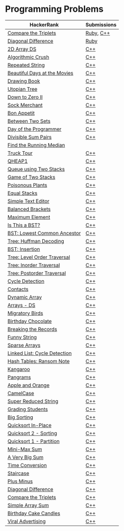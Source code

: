 # Programming Problems

| HackerRank | Submissions  |
| ---------- | -------------|
|[Compare the Triplets](https://www.hackerrank.com/challenges/compare-the-triplets)|[Ruby](https://github.com/jmmal/programming_practice/blob/master/HackerRank/CompareTheTriplets.rb), [C++](https://github.com/jmmal/programming_practice/blob/master/HackerRank/CompareTheTriplets.cpp)|
|[Diagonal Difference](https://www.hackerrank.com/challenges/diagonal-difference)|[Ruby](https://github.com/jmmal/programming_practice/blob/master/HackerRank/DiagonalDifference.rb)|
| [2D Array DS](https://www.hackerrank.com/challenges/2d-array?h_r=internal-search)  | [C++](https://github.com/jmmal/programming_practice/blob/master/HackerRank/2DArrayDS.cpp) |
|[Algorithmic Crush](https://www.hackerrank.com/challenges/crush?h_r=internal-search)|[C++](https://github.com/jmmal/programming_practice/blob/master/HackerRank/AlgorithmicCrush.cpp)|
|[Repeated String](https://www.hackerrank.com/challenges/repeated-string)|[C++](https://github.com/jmmal/programming_practice/blob/master/HackerRank/RepeatedString.cpp)|
|[Beautiful Days at the Movies](https://www.hackerrank.com/challenges/beautiful-days-at-the-movies)|[C++](https://github.com/jmmal/programming_practice/blob/master/HackerRank/BeautifulDayAtTheMovies.cpp)|
|[Drawing Book](https://www.hackerrank.com/challenges/drawing-book)|[C++](https://github.com/jmmal/programming_practice/blob/master/HackerRank/DrawingBook.cpp)|
|[Utopian Tree](https://www.hackerrank.com/challenges/utopian-tree)|[C++](https://github.com/jmmal/programming_practice/blob/master/HackerRank/UtopianTree.cpp)|
|[Down to Zero II](https://www.hackerrank.com/challenges/down-to-zero-ii)|[C++](https://github.com/jmmal/programming_practice/blob/master/HackerRank/DownToZeroII.cpp)|
|[Sock Merchant](https://www.hackerrank.com/challenges/sock-merchant)|[C++](https://github.com/jmmal/programming_practice/blob/master/HackerRank/SockMerchant.cpp)|
|[Bon Appetit](https://www.hackerrank.com/challenges/bon-appetit)|[C++](https://github.com/jmmal/programming_practice/blob/master/HackerRank/BonAppetit.cpp)|
|[Between Two Sets](https://www.hackerrank.com/challenges/between-two-sets)|[C++](https://github.com/jmmal/programming_practice/blob/master/HackerRank/BetweenTwoSets.cpp)|
|[Day of the Programmer](https://www.hackerrank.com/challenges/day-of-the-programmer)|[C++](https://github.com/jmmal/programming_practice/blob/master/HackerRank/DayOfTheProgrammer.cpp)|
|[Divisible Sum Pairs](https://www.hackerrank.com/challenges/divisible-sum-pairs)|[C++](https://github.com/jmmal/programming_practice/blob/master/HackerRank/DivisibleSumPairs.cpp)|
|[Find the Running Median](https://www.hackerrank.com/challenges/find-the-running-median)||
|[Truck Tour](https://www.hackerrank.com/challenges/truck-tour)|[C++](https://github.com/jmmal/programming_practice/blob/master/HackerRank/TruckTour.cpp)|
|[QHEAP1](https://www.hackerrank.com/challenges/qheap1)|[C++](https://github.com/jmmal/programming_practice/blob/master/HackerRank/QHEAP1.cpp)|
|[Queue using Two Stacks](https://www.hackerrank.com/challenges/queue-using-two-stacks)|[C++](https://github.com/jmmal/programming_practice/blob/master/HackerRank/QueueUsingTwoStacks.cpp)|
|[Game of Two Stacks](https://www.hackerrank.com/challenges/game-of-two-stacks)|[C++](https://github.com/jmmal/programming_practice/blob/master/HackerRank/GameOfTwoStacks.cpp)|
|[Poisonous Plants](https://www.hackerrank.com/challenges/poisonous-plants)|[C++](https://github.com/jmmal/programming_practice/blob/master/HackerRank/PoisonousPlants.cpp)|
|[Equal Stacks](https://www.hackerrank.com/challenges/equal-stacks)|[C++](https://github.com/jmmal/programming_practice/blob/master/HackerRank/EqualStacks.cpp)|
|[Simple Text Editor](https://www.hackerrank.com/challenges/simple-text-editor)|[C++](https://github.com/jmmal/programming_practice/blob/master/HackerRank/SimpleTextEditor.cpp)|
|[Balanced Brackets](https://www.hackerrank.com/challenges/balanced-brackets)|[C++](https://github.com/jmmal/programming_practice/blob/master/HackerRank/BalancedBrackets.cpp)|
|[Maximum Element](https://www.hackerrank.com/challenges/maximum-element)|[C++](https://github.com/jmmal/programming_practice/blob/master/HackerRank/MaximumElement.cpp)|
|[Is This a BST?](https://www.hackerrank.com/challenges/is-binary-search-tree)|[C++](https://github.com/jmmal/programming_practice/blob/master/HackerRank/isBST%3F.cpp)|
|[BST: Lowest Common Ancestor](https://www.hackerrank.com/challenges/binary-search-tree-lowest-common-ancestor)|[C++](https://github.com/jmmal/programming_practice/blob/master/HackerRank/BSTLowestCommonAncestor.cpp)|
|[Tree: Huffman Decoding](https://www.hackerrank.com/challenges/tree-huffman-decoding)|[C++](https://github.com/jmmal/programming_practice/blob/master/HackerRank/TreeHuffmanDecoding.cpp)|
|[BST: Insertion](https://www.hackerrank.com/challenges/binary-search-tree-insertion)|[C++](https://github.com/jmmal/programming_practice/blob/master/HackerRank/BSTInsertion.cpp)|
|[Tree: Level Order Traversal](https://www.hackerrank.com/challenges/tree-level-order-traversal)|[C++](https://github.com/jmmal/programming_practice/blob/master/HackerRank/TreeLevelOrderTraversal.cpp)|
|[Tree: Inorder Traversal](https://www.hackerrank.com/challenges/tree-inorder-traversal)|[C++](https://github.com/jmmal/programming_practice/blob/master/HackerRank/TreeInorderTraversal.cpp)|
|[Tree: Postorder Traversal](https://www.hackerrank.com/challenges/tree-postorder-traversal)|[C++](https://github.com/jmmal/programming_practice/blob/master/HackerRank/TreePostorderTraversal.cpp)|
|[Cycle Detection](https://www.hackerrank.com/challenges/detect-whether-a-linked-list-contains-a-cycle)|[C++](https://github.com/jmmal/programming_practice/blob/master/HackerRank/LinkedListCycleDetection.cpp)|
|[Contacts](https://www.hackerrank.com/challenges/contacts)|[C++](https://github.com/jmmal/programming_practice/blob/master/HackerRank/Contacts.cpp)|
|[Dynamic Array](https://www.hackerrank.com/challenges/dynamic-array)|[C++](https://github.com/jmmal/programming_practice/blob/master/HackerRank/DynamicArray.cpp)|
|[Arrays - DS](https://www.hackerrank.com/challenges/arrays-ds)|[C++](https://github.com/jmmal/programming_practice/blob/master/HackerRank/2DArrayDS.cpp)|
|[Migratory Birds](https://www.hackerrank.com/challenges/migratory-birds)|[C++](https://github.com/jmmal/programming_practice/blob/master/HackerRank/MigratoryBirds.cpp)|
|[Birthday Chocolate](https://www.hackerrank.com/challenges/delete-a-node-from-a-linked-list)|[C++](https://github.com/jmmal/programming_practice/blob/master/HackerRank/BirthdayChocolate.cpp)|
|[Breaking the Records](https://www.hackerrank.com/challenges/breaking-best-and-worst-records)|[C++](https://github.com/jmmal/programming_practice/blob/master/HackerRank/BreakingTheRecords.cpp)|
|[Funny String](https://www.hackerrank.com/challenges/funny-string)|[C++](https://github.com/jmmal/programming_practice/blob/master/HackerRank/FunnyString.cpp)|
|[Sparse Arrays](https://www.hackerrank.com/challenges/sparse-arrays)|[C++](https://github.com/jmmal/programming_practice/blob/master/HackerRank/SparseArrays.cpp)|
|[Linked List: Cycle Detection](https://www.hackerrank.com/challenges/ctci-linked-list-cycle)|[C++](https://github.com/jmmal/programming_practice/blob/master/HackerRank/LinkedListCycleDetection.cpp)|
|[Hash Tables: Ransom Note](https://www.hackerrank.com/challenges/ctci-ransom-note)|[C++](https://github.com/jmmal/programming_practice/blob/master/HackerRank/HashTableRansomNote.cpp)|
|[Kangaroo](https://www.hackerrank.com/challenges/kangaroo)|[C++](https://github.com/jmmal/programming_practice/blob/master/HackerRank/Kangaroo.cpp)|
|[Pangrams](https://www.hackerrank.com/challenges/pangrams)|[C++](https://github.com/jmmal/programming_practice/blob/master/HackerRank/Pangrams.cpp)|
|[Apple and Orange](https://www.hackerrank.com/challenges/apple-and-orange)|[C++](https://github.com/jmmal/programming_practice/blob/master/HackerRank/AppleAndOrange.cpp)|
|[CamelCase](https://www.hackerrank.com/challenges/camelcase)|[C++](https://github.com/jmmal/programming_practice/blob/master/HackerRank/CamelCase.cpp)|
|[Super Reduced String](https://www.hackerrank.com/challenges/reduced-string)|[C++](https://github.com/jmmal/programming_practice/blob/master/HackerRank/SuperReducedString.cpp)|
|[Grading Students](https://www.hackerrank.com/challenges/grading)|[C++](https://github.com/jmmal/programming_practice/blob/master/HackerRank/GradingStudents.cpp)|
|[Big Sorting](https://www.hackerrank.com/challenges/big-sorting)|[C++](https://github.com/jmmal/programming_practice/blob/master/HackerRank/BigSorting.cpp)|
|[Quicksort In-Place](https://www.hackerrank.com/challenges/quicksort3)|[C++](https://github.com/jmmal/programming_practice/blob/master/HackerRank/QuicksortInPlace.cpp)|
|[Quicksort 2 - Sorting](https://www.hackerrank.com/challenges/quicksort2)|[C++](https://github.com/jmmal/programming_practice/blob/master/HackerRank/Quicksort2.cpp)|
|[Quicksort 1 - Partition](https://www.hackerrank.com/challenges/quicksort1)|[C++](https://github.com/jmmal/programming_practice/blob/master/HackerRank/Quicksort1.cpp)|
|[Mini-Max Sum](https://www.hackerrank.com/challenges/mini-max-sum)|[C++](https://github.com/jmmal/programming_practice/blob/master/HackerRank/MiniMaxSum.cpp)|
|[A Very Big Sum](https://www.hackerrank.com/challenges/a-very-big-sum)|[C++](https://github.com/jmmal/programming_practice/blob/master/HackerRank/AVeryBigSum.cpp)|
|[Time Conversion](https://www.hackerrank.com/challenges/time-conversion)|[C++](https://github.com/jmmal/programming_practice/blob/master/HackerRank/TimeConversion.cpp)|
|[Staircase](https://www.hackerrank.com/challenges/staircase)|[C++](https://github.com/jmmal/programming_practice/blob/master/HackerRank/Staircase.cpp)|
|[Plus Minus](https://www.hackerrank.com/challenges/plus-minus)|[C++](https://github.com/jmmal/programming_practice/blob/master/HackerRank/PlusMinus.cpp)|
|[Diagonal Difference](https://www.hackerrank.com/challenges/diagonal-difference)|[C++](https://github.com/jmmal/programming_practice/blob/master/HackerRank/DiagonalDifference.rb)|
|[Compare the Triplets](https://www.hackerrank.com/challenges/compare-the-triplets)|[C++](https://github.com/jmmal/programming_practice/blob/master/HackerRank/CompareTheTriplets.rb)|
|[Simple Array Sum](https://www.hackerrank.com/challenges/simple-array-sum)|[C++](https://github.com/jmmal/programming_practice/blob/master/HackerRank/SimpleArraySum.cpp)|
|[Birthday Cake Candles](https://www.hackerrank.com/challenges/birthday-cake-candles)|[C++](https://github.com/jmmal/programming_practice/blob/master/HackerRank/BirthdayCakeCandles.cpp)|
|[Viral Advertising](https://www.hackerrank.com/challenges/strange-advertising?utm_campaign=challenge-recommendation&utm_medium=email&utm_source=24-hour-campaign)|[C++](https://github.com/jmmal/programming_practice/blob/master/HackerRank/ViralAdvertising.cpp)|
